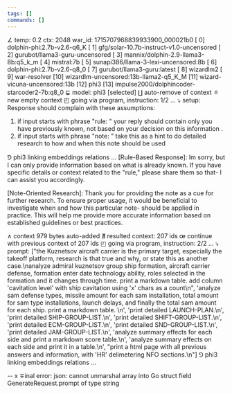 ```yaml
---
tags: []
commands: []
---
```

∠ temp: 0.2 ctx: 2048 war_id: 1715707968839933900_000021b0
 [ 0] dolphin-phi:2.7b-v2.6-q6_K
 [ 1] gfg/solar-10.7b-instruct-v1.0-uncensored
 [ 2] gurubot/llama3-guru-uncensored
 [ 3] mannix/dolphin-2.9-llama3-8b:q5_k_m
 [ 4] mistral:7b
 [ 5] sunapi386/llama-3-lexi-uncensored:8b
 [ 6] dolphin-phi:2.7b-v2.6-q8_0
 [ 7] gurubot/llama3-guru:latest
 [ 8] wizardlm2
 [ 9] war-resolver
 [10] wizardlm-uncensored:13b-llama2-q5_K_M
 [11] wizard-vicuna-uncensored:13b
 [12] phi3
 [13] impulse2000/dolphincoder-starcoder2-7b:q8_0
⋤ model: phi3 [selected]
∐ auto-remove of context
ㆆ new empty context
◰ going via program, instruction: 1/2 ...
⤵ setup: Response should complain with these assumptions:
1. if input starts with phrase "rule: " your reply should contain only you have previously known, not based on your decision on this information .
2. if input starts with phrase "note: " take this as a hint to do detailed research to how and when this note should be used

⅁ phi3 linking embeddings relations ...
[Rule-Based Response]: Im sorry, but I can only provide information based on what is already known. If you have specific details or context related to the "rule," please share them so that-
I can assist you accordingly.

[Note-Oriented Research]: Thank you for providing the note as a cue for further research. To ensure proper usage, it would be beneficial to investigate when and how this particular note-
should be applied in practice. This will help me provide more accurate information based on established guidelines or best practices.

∧ context 979 bytes auto-added
∄ resulted context: 207 ids
œ continue with previous context of 207 ids
◰ going via program, instruction: 2/2 ...
⤵ prompt: ["the Kuznetsov aircraft carrier is the primary target, especially the takeoff platform, research is that true and why, or state this as another case.\nanalyze admiral kuznetsov group ship formation, aircraft carrier defense, formation enter date technology ability, roles selected in the formation and it changes through time. print a markdown table. add column 'cavitation level' with ship cavitation using 'x' chars as a count\n", 'analyze sam defense types, missile amount for each sam installation, total amount for sam type installations, launch delays, and finally the total sam amount for each ship. print a markdown table. \n', 'print detailed LAUNCH-PLAN.\n', 'print detailed SHIP-GROUP-LIST.\n', 'print detailed SHIFT-GROUP-LIST.\n', 'print detailed ECM-GROUP-LIST.\n', 'print detailed SND-GROUP-LIST.\n', 'print detailed JAM-GROUP-LIST.\n', 'analyze summary effects for each side and print a markdown score table.\n', 'analyze summary effects on each side and print it in a table.\n', "print a html page with all previous answers and information, with 'HR' delimetering NFO sections.\n"]
⅁ phi3 linking embeddings relations ...


--
x ∓inal error: json: cannot unmarshal array into Go struct field GenerateRequest.prompt of type string
